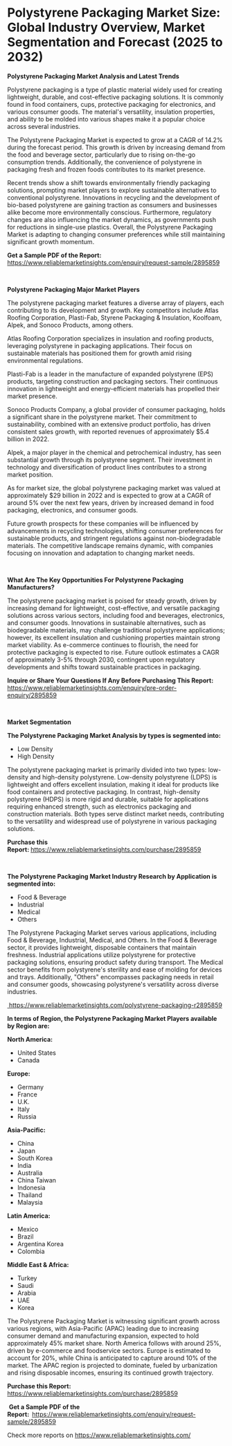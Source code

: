<p><h1>Polystyrene Packaging Market Size: Global Industry Overview, Market Segmentation and Forecast (2025 to 2032)</h1></p><p><strong>Polystyrene Packaging Market Analysis and Latest Trends</strong></p>
<p><p>Polystyrene packaging is a type of plastic material widely used for creating lightweight, durable, and cost-effective packaging solutions. It is commonly found in food containers, cups, protective packaging for electronics, and various consumer goods. The material's versatility, insulation properties, and ability to be molded into various shapes make it a popular choice across several industries.</p><p>The Polystyrene Packaging Market is expected to grow at a CAGR of 14.2% during the forecast period. This growth is driven by increasing demand from the food and beverage sector, particularly due to rising on-the-go consumption trends. Additionally, the convenience of polystyrene in packaging fresh and frozen foods contributes to its market presence.</p><p>Recent trends show a shift towards environmentally friendly packaging solutions, prompting market players to explore sustainable alternatives to conventional polystyrene. Innovations in recycling and the development of bio-based polystyrene are gaining traction as consumers and businesses alike become more environmentally conscious. Furthermore, regulatory changes are also influencing the market dynamics, as governments push for reductions in single-use plastics. Overall, the Polystyrene Packaging Market is adapting to changing consumer preferences while still maintaining significant growth momentum.</p></p>
<p><strong>Get a Sample PDF of the Report:&nbsp;</strong> <a href="https://www.reliablemarketinsights.com/enquiry/request-sample/2895859?utm_campaign=3005&utm_medium=2&utm_source=Github&utm_content=ia&utm_term=15032025&utm_id=polystyrene-packaging">https://www.reliablemarketinsights.com/enquiry/request-sample/2895859</a></p>
<p>&nbsp;</p>
<p><strong>Polystyrene Packaging Major Market Players</strong></p>
<p><p>The polystyrene packaging market features a diverse array of players, each contributing to its development and growth. Key competitors include Atlas Roofing Corporation, Plasti-Fab, Styrene Packaging & Insulation, Koolfoam, Alpek, and Sonoco Products, among others. </p><p>Atlas Roofing Corporation specializes in insulation and roofing products, leveraging polystyrene in packaging applications. Their focus on sustainable materials has positioned them for growth amid rising environmental regulations.</p><p>Plasti-Fab is a leader in the manufacture of expanded polystyrene (EPS) products, targeting construction and packaging sectors. Their continuous innovation in lightweight and energy-efficient materials has propelled their market presence.</p><p>Sonoco Products Company, a global provider of consumer packaging, holds a significant share in the polystyrene market. Their commitment to sustainability, combined with an extensive product portfolio, has driven consistent sales growth, with reported revenues of approximately $5.4 billion in 2022.</p><p>Alpek, a major player in the chemical and petrochemical industry, has seen substantial growth through its polystyrene segment. Their investment in technology and diversification of product lines contributes to a strong market position.</p><p>As for market size, the global polystyrene packaging market was valued at approximately $29 billion in 2022 and is expected to grow at a CAGR of around 5% over the next few years, driven by increased demand in food packaging, electronics, and consumer goods.</p><p>Future growth prospects for these companies will be influenced by advancements in recycling technologies, shifting consumer preferences for sustainable products, and stringent regulations against non-biodegradable materials. The competitive landscape remains dynamic, with companies focusing on innovation and adaptation to changing market needs.</p></p>
<p>&nbsp;</p>
<p><strong>What Are The Key Opportunities For Polystyrene Packaging Manufacturers?</strong></p>
<p><p>The polystyrene packaging market is poised for steady growth, driven by increasing demand for lightweight, cost-effective, and versatile packaging solutions across various sectors, including food and beverages, electronics, and consumer goods. Innovations in sustainable alternatives, such as biodegradable materials, may challenge traditional polystyrene applications; however, its excellent insulation and cushioning properties maintain strong market viability. As e-commerce continues to flourish, the need for protective packaging is expected to rise. Future outlook estimates a CAGR of approximately 3-5% through 2030, contingent upon regulatory developments and shifts toward sustainable practices in packaging.</p></p>
<p><strong>Inquire or Share Your Questions If Any Before Purchasing This Report:</strong> <a href="https://www.reliablemarketinsights.com/enquiry/pre-order-enquiry/2895859?utm_campaign=3005&utm_medium=2&utm_source=Github&utm_content=ia&utm_term=15032025&utm_id=polystyrene-packaging">https://www.reliablemarketinsights.com/enquiry/pre-order-enquiry/2895859</a></p>
<p>&nbsp;</p>
<p><strong>Market Segmentation</strong></p>
<p><strong>The Polystyrene Packaging Market Analysis by types is segmented into:</strong></p>
<p><ul><li>Low Density</li><li>High Density</li></ul></p>
<p><p>The polystyrene packaging market is primarily divided into two types: low-density and high-density polystyrene. Low-density polystyrene (LDPS) is lightweight and offers excellent insulation, making it ideal for products like food containers and protective packaging. In contrast, high-density polystyrene (HDPS) is more rigid and durable, suitable for applications requiring enhanced strength, such as electronics packaging and construction materials. Both types serve distinct market needs, contributing to the versatility and widespread use of polystyrene in various packaging solutions.</p></p>
<p><strong>Purchase this Report:&nbsp;</strong><a href="https://www.reliablemarketinsights.com/purchase/2895859?utm_campaign=3005&utm_medium=2&utm_source=Github&utm_content=ia&utm_term=15032025&utm_id=polystyrene-packaging">https://www.reliablemarketinsights.com/purchase/2895859</a></p>
<p>&nbsp;</p>
<p><strong>The Polystyrene Packaging Market Industry Research by Application is segmented into:</strong></p>
<p><ul><li>Food & Beverage</li><li>Industrial</li><li>Medical</li><li>Others</li></ul></p>
<p><p>The Polystyrene Packaging Market serves various applications, including Food & Beverage, Industrial, Medical, and Others. In the Food & Beverage sector, it provides lightweight, disposable containers that maintain freshness. Industrial applications utilize polystyrene for protective packaging solutions, ensuring product safety during transport. The Medical sector benefits from polystyrene's sterility and ease of molding for devices and trays. Additionally, "Others" encompasses packaging needs in retail and consumer goods, showcasing polystyrene's versatility across diverse industries.</p></p>
<p><a href="https://www.reliablemarketinsights.com/polystyrene-packaging-r2895859?utm_campaign=3005&utm_medium=2&utm_source=Github&utm_content=ia&utm_term=15032025&utm_id=polystyrene-packaging">&nbsp;https://www.reliablemarketinsights.com/polystyrene-packaging-r2895859</a></p>
<p><strong>In terms of Region, the Polystyrene Packaging Market Players available by Region are:</strong></p>
<p>
    <p> <strong> North America: </strong>
        <ul>
            <li>United States</li>
            <li>Canada</li>
        </ul>
        </p> 
    <p> <strong> Europe: </strong>
        <ul>
            <li>Germany</li>
            <li>France</li>
            <li>U.K.</li>
            <li>Italy</li>
            <li>Russia</li>
        </ul>
        </p> 
    <p> <strong> Asia-Pacific: </strong>
        <ul>
            <li>China</li>
            <li>Japan</li>
            <li>South Korea</li>
            <li>India</li>
            <li>Australia</li>
            <li>China Taiwan</li>
            <li>Indonesia</li>
            <li>Thailand</li>
            <li>Malaysia</li>
        </ul>
        </p> 
    <p> <strong> Latin America: </strong>
        <ul>
            <li>Mexico</li>
            <li>Brazil</li>
            <li>Argentina Korea</li>
            <li>Colombia</li>
        </ul>
        </p> 
    <p> <strong> Middle East & Africa: </strong>
        <ul>
            <li>Turkey</li>
            <li>Saudi</li>
            <li>Arabia</li>
            <li>UAE</li>
            <li>Korea</li>
        </ul>
    </p>
    </p>
<p><p>The Polystyrene Packaging Market is witnessing significant growth across various regions, with Asia-Pacific (APAC) leading due to increasing consumer demand and manufacturing expansion, expected to hold approximately 45% market share. North America follows with around 25%, driven by e-commerce and foodservice sectors. Europe is estimated to account for 20%, while China is anticipated to capture around 10% of the market. The APAC region is projected to dominate, fueled by urbanization and rising disposable incomes, ensuring its continued growth trajectory.</p></p>
<p><strong>Purchase this Report: </strong><a href="https://www.reliablemarketinsights.com/purchase/2895859?utm_campaign=3005&utm_medium=2&utm_source=Github&utm_content=ia&utm_term=15032025&utm_id=polystyrene-packaging">https://www.reliablemarketinsights.com/purchase/2895859</a></p>
<p>&nbsp;<strong>Get a Sample PDF of the Report:&nbsp;&nbsp;</strong><a href="https://www.reliablemarketinsights.com/enquiry/request-sample/2895859?utm_campaign=3005&utm_medium=2&utm_source=Github&utm_content=ia&utm_term=15032025&utm_id=polystyrene-packaging">https://www.reliablemarketinsights.com/enquiry/request-sample/2895859</a></p>
<p><strong></strong></p>
<p>Check more reports on <a href="https://www.reliablemarketinsights.com/?utm_campaign=3005&utm_medium=2&utm_source=Github&utm_content=ia&utm_term=15032025&utm_id=polystyrene-packaging">https://www.reliablemarketinsights.com/</a></p>